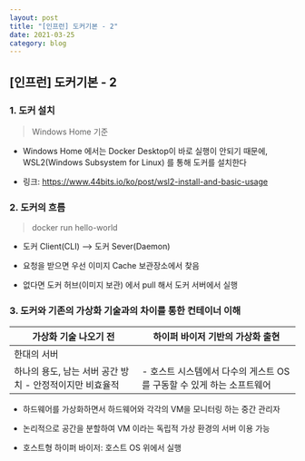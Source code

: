 ```yaml
---
layout: post
title: "[인프런] 도커기본 - 2"
date: 2021-03-25
category: blog
---
```


## [인프런] 도커기본 - 2


### 1. 도커 설치

> Windows Home 기준

- Windows Home 에서는 Docker Desktop이 바로 실행이 안되기 때문에, WSL2(Windows Subsystem for Linux) 를 통해 도커를 설치한다

- 링크: https://www.44bits.io/ko/post/wsl2-install-and-basic-usage

### 2. 도커의 흐름

> docker run hello-world

- 도커 Client(CLI) --> 도커 Sever(Daemon)

- 요청을 받으면 우선 이미지 Cache 보관장소에서 찾음

- 없다면 도커 허브(이미지 보관) 에서 pull 해서 도커 서버에서 실행


### 3. 도커와 기존의 가상화 기술과의 차이를 통한 컨테이너 이해

|가상화 기술 나오기 전|하이퍼 바이저 기반의 가상화 출현|
| ------------------ | ------------------- |
| 한대의 서버
하나의 용도, 남는 서버 공간 방치 - 안정적이지만 비효율적|- 호스트 시스템에서 다수의 게스트 OS를 구동할 수 있게 하는 소프트웨어|
 




- 하드웨어를 가상화하면서 하드웨어와 각각의 VM을 모니터링 하는 중간 관리자

- 논리적으로 공간을 분할하여 VM 이라는 독립적 가상 환경의 서버 이용 가능

- 호스트형 하이퍼 바이저: 호스트 OS 위에서 실행








